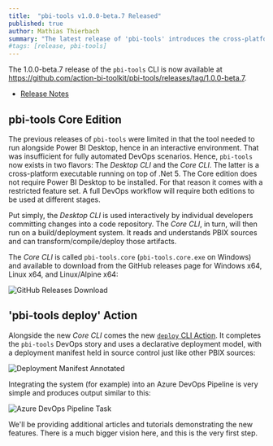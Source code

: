 ```yaml
---
title:  "pbi-tools v1.0.0-beta.7 Released"
published: true
author: Mathias Thierbach
summary: "The latest release of 'pbi-tools' introduces the cross-platform Core edition and the new 'deploy' action."
#tags: [release, pbi-tools]
---
```


The 1.0.0-beta.7 release of the `pbi-tools` CLI is now available at <https://github.com/action-bi-toolkit/pbi-tools/releases/tag/1.0.0-beta.7>.

* [Release Notes](/pbi-tools/release-notes.html#100-beta7---2021-11-07)

## pbi-tools Core Edition

The previous releases of `pbi-tools` were limited in that the tool needed to run alongside Power BI Desktop, hence in an interactive environment. That was insufficient for fully automated DevOps scenarios. Hence, `pbi-tools` now exists in two flavors: The _Desktop CLI_ and the _Core CLI_. The latter is a cross-platform executable running on top of .Net 5. The Core edition does not require Power BI Desktop to be installed. For that reason it comes with a restricted feature set. A full DevOps workflow will require both editions to be used at different stages.

Put simply, the _Desktop CLI_ is used interactively by individual developers committing changes into a code repository. The _Core CLI_, in turn, will then run on a build/deployment system. It reads and understands PBIX sources and can transform/compile/deploy those artifacts.

The _Core CLI_ is called `pbi-tools.core` (`pbi-tools.core.exe` on Windows) and available to download from the GitHub releases page for Windows x64, Linux x64, and Linux/Alpine x64:

![GitHub Releases Download](/images/pbi-tools--core-download-beta.7.png)

## 'pbi-tools deploy' Action

Alongside the new _Core CLI_ comes the new [`deploy` CLI Action](/pbi-tools/usage.html#deploy). It completes the `pbi-tools` DevOps story and uses a declarative deployment model, with a deployment manifest held in source control just like other PBIX sources:

![Deployment Manifest Annotated](/images/pbi-tools--deployment-manifest-beta.7.png)

Integrating the system (for example) into an Azure DevOps Pipeline is very simple and produces output similar to this:

![Azure DevOps Pipeline Task](/images/pbi-tools--deploy-pipeline-beta.7.png)

We'll be providing additional articles and tutorials demonstrating the new features. There is a much bigger vision here, and this is the very first step.
